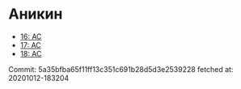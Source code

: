 # Аникин
- [16: AC](16.md)
- [17: AC](17.md)
- [18: AC](18.md)

Commit: 5a35bfba65f11ff13c351c691b28d5d3e2539228
 fetched at: 20201012-183204
